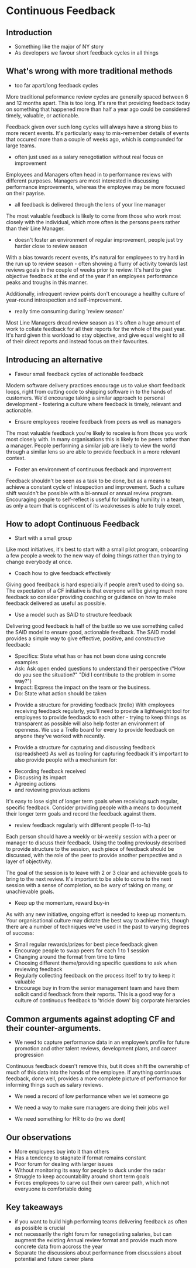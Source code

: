 # Continuous Feedback

## Introduction

- Something like the major of NY story
- As developers we favour short feedback cycles in all things

## What's wrong with more traditional methods

- too far apart/long feedback cycles

More traditional peformance review cycles are generally spaced between 6 and 12 months apart. This is too long. It's rare that providing feedback today on something that happened more than half a year ago could be considered timely, valuable, or actionable.

Feedback given over such long cycles will always have a strong bias to more recent events. It's particularly easy to mis-remember details of events that occured more than a couple of weeks ago, which is compounded for large teams.

- often just used as a salary renegotiation without real focus on improvement

Employees and Managers often head in to performance reviews with different purposes. Managers are most interested in discussing performance improvements, whereas the employee may be more focused on their payrise.

- all feedback is delivered through the lens of your line manager

The most valuable feedback is likely to come from those who work most closely with the individual, which more often is the persons peers rather than their Line Manager.

- doesn't foster an environment of regular improvement, people just try harder close to review season

With a bias towards recent events, it's natural for employees to try hard in the run up to review season - often showing a flurry of activity towards last reviews goals in the couple of weeks prior to review. It's hard to give objective feedback at the end of the year if an employees performance peaks and troughs in this manner.

Additionally, infrequent review points don't encourage a healthy culture of year-round introspection and self-improvement.

- really time consuming during 'review season'

Most Line Managers dread review season as it's often a huge amount of work to collate feedback for all their reports for the whole of the past year. It's hard given this workload to stay objective, and give equal weight to all of their direct reports and instead focus on their favourites.

## Introducing an alternative

- Favour small feedback cycles of actionable feedback

Modern software delivery practices encourage us to value short feedback loops, right from cutting code to shipping software in to the hands of customers. We'd encourage taking a similar approach to personal development - fostering a culture where feedback is timely, relevant and actionable.

- Ensure employees receive feedback from peers as well as managers

The most valuable feedback you're likely to receive is from those you work most closely with. In many organisations this is likely to be peers rather than a manager. People performing a similar job are likely to view the world through a similar lens so are able to provide feedback in a more relevant context.

- Foster an environment of continuous feedback and improvement

Feedback shouldn't be seen as a task to be done, but as a means to achieve a constant cycle of intospection and improvement. Such a culture shift wouldn't be possible with a bi-annual or annual review program. Encouraging people to self-reflect is useful for building humility in a team, as only a team that is cogniscent of its weaknesses is able to truly excel.

## How to adopt Continuous Feedback

- Start with a small group

Like most initiatives, it's best to start with a small pilot program, onboarding a few people a week to the new way of doing things rather than trying to change everybody at once.

- Coach how to give feedback effectively

Giving good feedback is hard especially if people aren't used to doing so. The expectation of a CF initiative is that everyone will be giving much more feedback so consider providing coaching or guidance on how to make feedback delivered as useful as possible.


- Use a model such as SAID to structure feedback

Delivering good feedback is half of the battle so we use something called the SAID model to ensure good, actionable feedback. The SAID model provides a simple way to give effective, positive, and constructive feedback:
 * Specifics: State what has or has not been done using concrete examples
 * Ask: Ask open ended questions to understand their perspective ("How do you see the situation?" "Did I contribute to the problem in some way?")
 * Impact: Express the impact on the team or the business.
 * Do: State what action should be taken

- Provide a structure for providing feedback (trello)
With employees receiving feedback regularly, you'll need to provide a lightweight tool for employees to provide feedback to each other - trying to keep things as transparent as possible will also help foster an environment of openness. We use a Trello board for every to provide feedback on anyone they've worked with recently.

- Provide a structure for capturing and discussing feedback (spreadsheet)
As well as tooling for capturing feedback it's important to also provide people with a mechanism for:

* Recording feedback received
* Discussing its impact
* Agreeing actions
* and reviewing previous actions

It's easy to lose sight of longer term goals when receiving such regular, specific feedback. Consider providing people with a means to document their longer term goals and record the feedback against them.

- review feedback regularly with different people (1-to-1s)

Each person should have a weekly or bi-weekly session with a peer or manager to discuss their feedback. Using the tooling previously described to provide structure to the session, each piece of feedback should be discussed, with the role of the peer to provide another perspective and a layer of objectivity.

The goal of the session is to leave with 2 or 3 clear and achievable goals to bring to the next review. It's important to be able to come to the next session with a sense of completion, so be wary of taking on many, or unachievable goals.

- Keep up the momentum, reward buy-in

As with any new initiative, ongoing effort is needed to keep up momentum. Your organisational culture may dictate the best way to achieve this, though there are a number of techniques we've used in the past to varying degrees of success:
 * Small regular rewards/prizes for best piece feedback given
 * Encourage people to swap peers for each 1 to 1 session
 * Changing around the format from time to time
 * Choosing different theme/providing specific questions to ask when reviewing feedback
 * Regularly collecting feedback on the process itself to try to keep it valuable
 * Encourage buy in from the senior management team and have them solicit candid feedback from their reports. This is a good way for a culture of continuous feedback to 'trickle down' big corporate hierarcies

## Common arguments against adopting CF and their counter-arguments.
- We need to capture performance data in an employee’s profile for future promotion and other talent reviews, development plans, and career progression

Continuous feedback doesn't remove this, but it does shift the ownership of much of this data into the hands of the employee. If anything continuous feedback, done well, provides a more complete picture of performance for informing things such as salary reviews.

- We need a record of low performance when we let someone go



- We need a way to make sure managers are doing their jobs well
- We need something for HR to do (no we dont)

## Our observations

- More employees buy into it than others
- Has a tendency to stagnate if format remains constant
- Poor forum for dealing with larger issues
- Without monitoring its easy for people to duck under the radar
- Struggle to keep accountability around short term goals
- Forces employees to carve out their own career path, which not everyuone is comfortable doing

## Key takeaways

- if you want to build high performing teams delivering feedback as often as possible is crucial
- not necessarily the right forum for renegotiating salaries, but can augment the existing Annual review format and provide much more concrete data from accross the year
- Separate the discussions about performance from discussions about potential and future career plans
